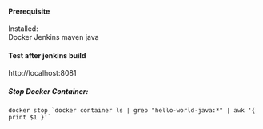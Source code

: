 
#### Prerequisite 

Installed:   
Docker 
Jenkins 
maven 
java  


#### Test after jenkins build
http://localhost:8081


#####  Stop Docker Container:
```
docker stop `docker container ls | grep "hello-world-java:*" | awk '{ print $1 }'`
```

